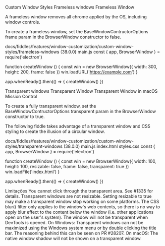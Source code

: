 Custom Window Styles
Frameless windows
Frameless Window

A frameless window removes all chrome applied by the OS, including window controls.

To create a frameless window, set the BaseWindowContructorOptions frame param in the BrowserWindow constructor to false.

docs/fiddles/features/window-customization/custom-window-styles/frameless-windows (38.0.0)
main.js
const { app, BrowserWindow } = require('electron')

function createWindow () {
  const win = new BrowserWindow({
    width: 300,
    height: 200,
    frame: false
  })
  win.loadURL('https://example.com')
}

app.whenReady().then(() => {
  createWindow()
})

Transparent windows
Transparent Window Transparent Window in macOS Mission Control

To create a fully transparent window, set the BaseWindowContructorOptions transparent param in the BrowserWindow constructor to true.

The following fiddle takes advantage of a transparent window and CSS styling to create the illusion of a circular window.

docs/fiddles/features/window-customization/custom-window-styles/transparent-windows (38.0.0)
main.js
index.html
styles.css
const { app, BrowserWindow } = require('electron')

function createWindow () {
  const win = new BrowserWindow({
    width: 100,
    height: 100,
    resizable: false,
    frame: false,
    transparent: true
  })
  win.loadFile('index.html')
}

app.whenReady().then(() => {
  createWindow()
})

Limitações
You cannot click through the transparent area. See #1335 for details.
Transparent windows are not resizable. Setting resizable to true may make a transparent window stop working on some platforms.
The CSS blur() filter only applies to the window's web contents, so there is no way to apply blur effect to the content below the window (i.e. other applications open on the user's system).
The window will not be transparent when DevTools is opened.
On Windows:
Transparent windows can not be maximized using the Windows system menu or by double clicking the title bar. The reasoning behind this can be seen on PR #28207.
On macOS:
The native window shadow will not be shown on a transparent window.